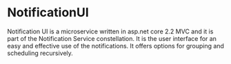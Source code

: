 # NotificationUI

Notification UI is a microservice written in asp.net core 2.2 MVC and it is part of the Notification Service constellation. It is the user interface for an easy and effective use of the notifications. It offers options for grouping and scheduling recursively.


